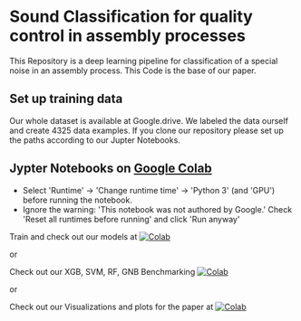 # Sound Classification for quality control in assembly processes

This Repository is a deep learning pipeline for classification of a special noise in an assembly process.
This Code is the base of our paper.

## Set up training data
Our whole dataset is available at Google.drive.
We labeled the data ourself and create 4325 data examples.
If you clone our repository please set up the paths according to our Jupter Notebooks.

## Jypter Notebooks on [Google Colab](http://colab.research.google.com)

* Select 'Runtime' -> 'Change runtime time' -> 'Python 3' (and 'GPU') before running the notebook.
* Ignore the warning: 'This notebook was not authored by Google.' Check 'Reset all runtimes before running' and click 'Run anyway'

Train and check out our models at [![Colab](https://colab.research.google.com/assets/colab-badge.svg)](https://colab.research.google.com/github/adrian398/Sound_classification/blob/master/CNN_classification.ipynb)

or 

Check out our XGB, SVM, RF, GNB Benchmarking [![Colab](https://colab.research.google.com/assets/colab-badge.svg)](https://colab.research.google.com/github/adrian398/Sound_classification/blob/master/Benchmarking.ipynb)

or 

Check out our Visualizations and plots for the paper at [![Colab](https://colab.research.google.com/assets/colab-badge.svg)](https://colab.research.google.com/github/adrian398/Sound_classification/blob/master/Visualize_data.ipynb)

